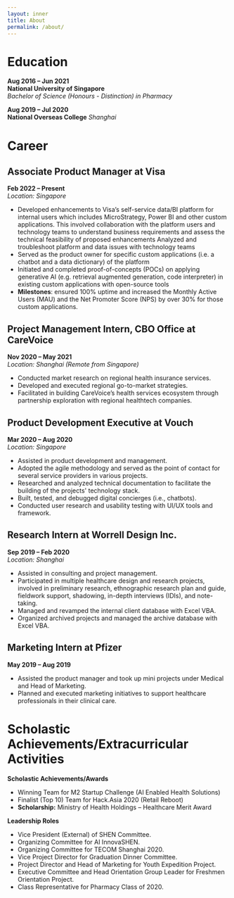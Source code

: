 ```yaml
---
layout: inner
title: About
permalink: /about/
---
```

# Education

**Aug 2016 – Jun 2021**  
**National University of Singapore**  
*Bachelor of Science (Honours - Distinction) in Pharmacy* 

**Aug 2019 – Jul 2020**  
**National Overseas College**
*Shanghai*

# Career

## Associate Product Manager at Visa  
**Feb 2022 – Present**  
*Location: Singapore*
- Developed enhancements to Visa’s self-service data/BI platform for internal users which includes MicroStrategy, Power BI and other custom applications.   This involved collaboration with the platform users and technology teams to understand business requirements and assess the technical feasibility of proposed enhancements Analyzed and troubleshoot platform and data issues with technology teams
- Served as the product owner for specific custom applications (i.e. a chatbot and a data dictionary) of the platform
- Initiated and completed proof-of-concepts (POCs) on applying generative AI (e.g. retrieval augmented generation, code interpreter) in existing custom applications with open-source tools
- **Milestones**: ensured 100% uptime and increased the Monthly Active Users (MAU) and the Net Promoter Score (NPS) by over 30% for those custom applications.

## Project Management Intern, CBO Office at CareVoice
 **Nov 2020 – May 2021**  
*Location: Shanghai (Remote from Singapore)*
- Conducted market research on regional health insurance services.
- Developed and executed regional go-to-market strategies.
- Facilitated in building CareVoice’s health services ecosystem through partnership exploration with regional healthtech companies.

## Product Development Executive at Vouch  
**Mar 2020 – Aug 2020**  
*Location: Singapore*
- Assisted in product development and management.
- Adopted the agile methodology and served as the point of contact for several service providers in various projects.
- Researched and analyzed technical documentation to facilitate the building of the projects' technology stack.
- Built, tested, and debugged digital concierges (i.e., chatbots).
- Conducted user research and usability testing with UI/UX tools and framework.

## Research Intern at Worrell Design Inc.  
**Sep 2019 – Feb 2020**  
*Location: Shanghai*
- Assisted in consulting and project management.
- Participated in multiple healthcare design and research projects, involved in preliminary research, ethnographic research plan and guide, fieldwork support, shadowing, in-depth interviews (IDIs), and note-taking.
- Managed and revamped the internal client database with Excel VBA.
- Organized archived projects and managed the archive database with Excel VBA.

## Marketing Intern at Pfizer  
**May 2019 – Aug 2019**  
- Assisted the product manager and took up mini projects under Medical and Head of Marketing.
- Planned and executed marketing initiatives to support healthcare professionals in their clinical care.

# Scholastic Achievements/Extracurricular Activities

**Scholastic Achievements/Awards**
- Winning Team for M2 Startup Challenge (AI Enabled Health Solutions)
- Finalist (Top 10) Team for Hack.Asia 2020 (Retail Reboot)
- **Scholarship:** Ministry of Health Holdings – Healthcare Merit Award

**Leadership Roles**
- Vice President (External) of SHEN Committee.
- Organizing Committee for AI InnovaSHEN.
- Organizing Committee for TECOM Shanghai 2020.
- Vice Project Director for Graduation Dinner Committee.
- Project Director and Head of Marketing for Youth Expedition Project.
- Executive Committee and Head Orientation Group Leader for Freshmen Orientation Project.
- Class Representative for Pharmacy Class of 2020.